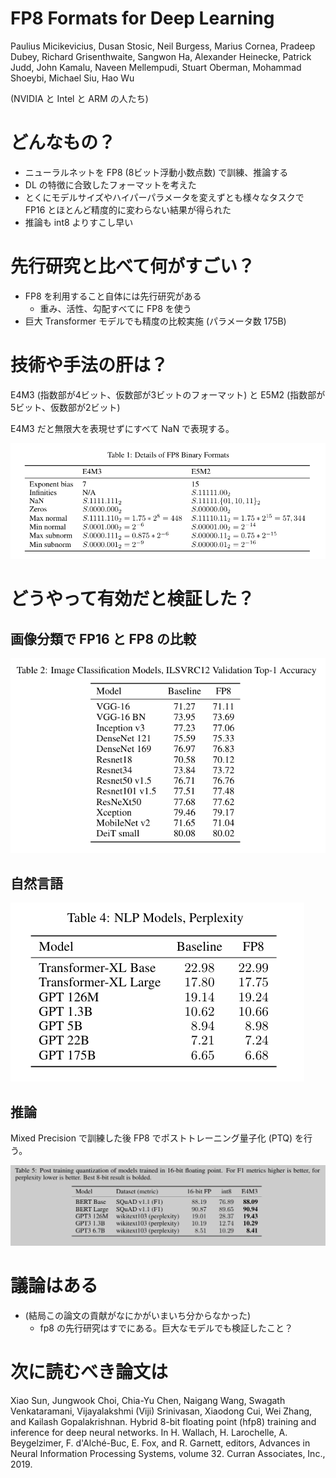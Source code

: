 FP8 Formats for Deep Learning
====
Paulius Micikevicius, Dusan Stosic, Neil Burgess, Marius Cornea, Pradeep Dubey, Richard Grisenthwaite, Sangwon Ha, Alexander Heinecke, Patrick Judd, John Kamalu, Naveen Mellempudi, Stuart Oberman, Mohammad Shoeybi, Michael Siu, Hao Wu

(NVIDIA と Intel と ARM の人たち)

# どんなもの？

- ニューラルネットを FP8 (8ビット浮動小数点数) で訓練、推論する
- DL の特徴に合致したフォーマットを考えた
- とくにモデルサイズやハイパーパラメータを変えずとも様々なタスクで FP16 とほとんど精度的に変わらない結果が得られた
- 推論も int8 よりすこし早い

# 先行研究と比べて何がすごい？

- FP8 を利用すること自体には先行研究がある
  - 重み、活性、勾配すべてに FP8 を使う
- 巨大 Transformer モデルでも精度の比較実施 (パラメータ数 175B)

# 技術や手法の肝は？

E4M3 (指数部が4ビット、仮数部が3ビットのフォーマット) と E5M2 (指数部が5ビット、仮数部が2ビット)

E4M3 だと無限大を表現せずにすべて NaN で表現する。

![](./fp8/binary_format.png)

# どうやって有効だと検証した？

## 画像分類で FP16 と FP8 の比較

![](./fp8/classification_result.png)

## 自然言語

![](./fp8/npl_result.png)

## 推論

Mixed Precision で訓練した後 FP8 でポストトレーニング量子化 (PTQ) を行う。

![](./fp8/infer_result.png)

# 議論はある

- (結局この論文の貢献がなにかがいまいち分からなかった)
  - fp8 の先行研究はすでにある。巨大なモデルでも検証したこと？

# 次に読むべき論文は

Xiao Sun, Jungwook Choi, Chia-Yu Chen, Naigang Wang, Swagath Venkataramani, Vijayalakshmi (Viji) Srinivasan, Xiaodong Cui, Wei Zhang, and Kailash Gopalakrishnan. Hybrid 8-bit floating point (hfp8) training and inference for deep neural networks. In H. Wallach, H. Larochelle, A. Beygelzimer, F. d'Alché-Buc, E. Fox, and R. Garnett, editors, Advances in Neural Information Processing Systems, volume 32. Curran Associates, Inc., 2019.
